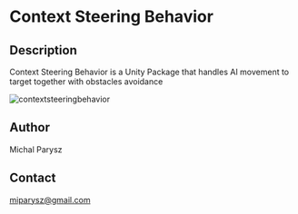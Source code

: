 # Context Steering Behavior

## Description
Context Steering Behavior is a Unity Package that handles AI movement to target together with obstacles avoidance

![contextsteeringbehavior](https://user-images.githubusercontent.com/15194226/160593479-58451907-76a6-4ba4-b299-20f652bc8a3d.gif)

## Author
Michal Parysz

## Contact
miparysz@gmail.com
